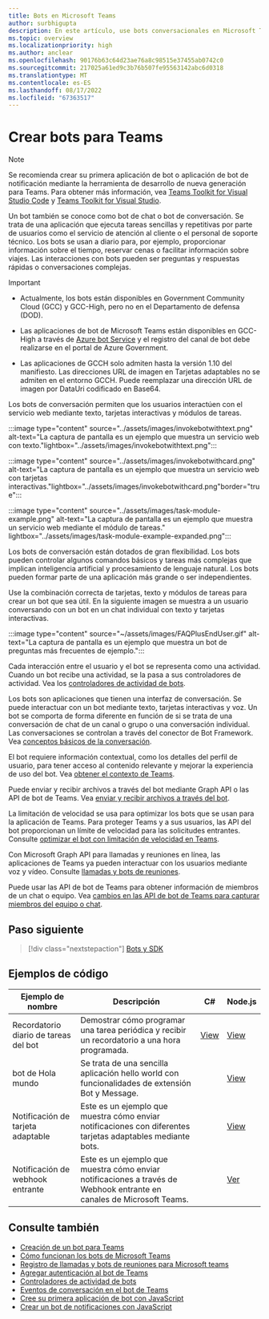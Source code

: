 ```yaml
---
title: Bots en Microsoft Teams
author: surbhigupta
description: En este artículo, use bots conversacionales en Microsoft Teams para compartir archivos, enviar notificaciones proactivas, tarjetas interactivas, realizar llamadas, invocar el comando de bot, IVR.
ms.topic: overview
ms.localizationpriority: high
ms.author: anclear
ms.openlocfilehash: 90176b63c64d23ae76a8c98515e37455ab0742c0
ms.sourcegitcommit: 217025a61ed9c3b76b507fe95563142abc6d0318
ms.translationtype: MT
ms.contentlocale: es-ES
ms.lasthandoff: 08/17/2022
ms.locfileid: "67363517"
---
```

# <a name="build-bots-for-teams"></a>Crear bots para Teams

> [!NOTE]
> Se recomienda crear su primera aplicación de bot o aplicación de bot de notificación mediante la herramienta de desarrollo de nueva generación para Teams. Para obtener más información, vea [Teams Toolkit for Visual Studio Code](../toolkit/teams-toolkit-fundamentals.md) y [Teams Toolkit for Visual Studio](../toolkit/teams-toolkit-overview-visual-studio.md).

Un bot también se conoce como bot de chat o bot de conversación. Se trata de una aplicación que ejecuta tareas sencillas y repetitivas por parte de usuarios como el servicio de atención al cliente o el personal de soporte técnico. Los bots se usan a diario para, por ejemplo, proporcionar información sobre el tiempo, reservar cenas o facilitar información sobre viajes. Las interacciones con bots pueden ser preguntas y respuestas rápidas o conversaciones complejas.

> [!IMPORTANT]
>
> * Actualmente, los bots están disponibles en Government Community Cloud (GCC) y GCC-High, pero no en el Departamento de defensa (DOD).
>
> * Las aplicaciones de bot de Microsoft Teams están disponibles en GCC-High a través de [Azure bot Service](/azure/bot-service/how-to-deploy-gov-cloud-high) y el registro del canal de bot debe realizarse en el portal de Azure Government.
>
> * Las aplicaciones de GCCH solo admiten hasta la versión 1.10 del manifiesto. Las direcciones URL de imagen en Tarjetas adaptables no se admiten en el entorno GCCH. Puede reemplazar una dirección URL de imagen por DataUri codificado en Base64.

Los bots de conversación permiten que los usuarios interactúen con el servicio web mediante texto, tarjetas interactivas y módulos de tareas.

:::image type="content" source="../assets/images/invokebotwithtext.png" alt-text="La captura de pantalla es un ejemplo que muestra un servicio web con texto."lightbox="../assets/images/invokebotwithtext.png":::

:::image type="content" source="../assets/images/invokebotwithcard.png" alt-text="La captura de pantalla es un ejemplo que muestra un servicio web con tarjetas interactivas."lightbox="../assets/images/invokebotwithcard.png"border="true":::

:::image type="content" source="../assets/images/task-module-example.png" alt-text="La captura de pantalla es un ejemplo que muestra un servicio web mediante el módulo de tareas." lightbox="../assets/images/task-module-example-expanded.png":::

Los bots de conversación están dotados de gran flexibilidad. Los bots pueden controlar algunos comandos básicos y tareas más complejas que implican inteligencia artificial y procesamiento de lenguaje natural. Los bots pueden formar parte de una aplicación más grande o ser independientes.

Use la combinación correcta de tarjetas, texto y módulos de tareas para crear un bot que sea útil. En la siguiente imagen se muestra a un usuario conversando con un bot en un chat individual con texto y tarjetas interactivas.

:::image type="content" source="~/assets/images/FAQPlusEndUser.gif" alt-text="La captura de pantalla es un ejemplo que muestra un bot de preguntas más frecuentes de ejemplo.":::

Cada interacción entre el usuario y el bot se representa como una actividad. Cuando un bot recibe una actividad, se la pasa a sus controladores de actividad. Vea los [controladores de actividad de bots](~/bots/bot-basics.md).

Los bots son aplicaciones que tienen una interfaz de conversación. Se puede interactuar con un bot mediante texto, tarjetas interactivas y voz. Un bot se comporta de forma diferente en función de si se trata de una conversación de chat de un canal o grupo o una conversación individual. Las conversaciones se controlan a través del conector de Bot Framework. Vea [conceptos básicos de la conversación](~/bots/how-to/conversations/conversation-basics.md).

El bot requiere información contextual, como los detalles del perfil de usuario, para tener acceso al contenido relevante y mejorar la experiencia de uso del bot. Vea [obtener el contexto de Teams](~/bots/how-to/get-teams-context.md).

Puede enviar y recibir archivos a través del bot mediante Graph API o las API de bot de Teams. Vea [enviar y recibir archivos a través del bot](~/bots/how-to/bots-filesv4.md).

La limitación de velocidad se usa para optimizar los bots que se usan para la aplicación de Teams. Para proteger Teams y a sus usuarios, las API del bot proporcionan un límite de velocidad para las solicitudes entrantes. Consulte [optimizar el bot con limitación de velocidad en Teams](~/bots/how-to/rate-limit.md).

Con Microsoft Graph API para llamadas y reuniones en línea, las aplicaciones de Teams ya pueden interactuar con los usuarios mediante voz y vídeo. Consulte [llamadas y bots de reuniones](~/bots/calls-and-meetings/calls-meetings-bots-overview.md).

Puede usar las API de bot de Teams para obtener información de miembros de un chat o equipo. Vea [cambios en las API de bot de Teams para capturar miembros del equipo o chat](~/resources/team-chat-member-api-changes.md).

<!--- TBD: For quick scanning, see if the above information can be itemized as a list.
--->

## <a name="next-step"></a>Paso siguiente

> [!div class="nextstepaction"]
> [Bots y SDK](~/bots/bot-features.md)

## <a name="code-samples"></a>Ejemplos de código

|Ejemplo de nombre | Descripción | C# | Node.js |
|----------------|-----------------|--------------|--------------|
| Recordatorio diario de tareas del bot| Demostrar cómo programar una tarea periódica y recibir un recordatorio a una hora programada. | [View](https://github.com/OfficeDev/Microsoft-Teams-Samples/tree/main/samples/bot-daily-task-reminder/csharp) | [View](https://github.com/OfficeDev/Microsoft-Teams-Samples/tree/main/samples/bot-daily-task-reminder/nodejs) |
| bot de Hola mundo | Se trata de una sencilla aplicación hello world con funcionalidades de extensión Bot y Message. |  | [View](https://github.com/OfficeDev/TeamsFx-Samples/tree/v1.0.0/hello-world-bot) |
| Notificación de tarjeta adaptable | Este es un ejemplo que muestra cómo enviar notificaciones con diferentes tarjetas adaptables mediante bots. |  | [View](https://github.com/OfficeDev/TeamsFx-Samples/tree/v1.0.0/adaptive-card-notification) |
| Notificación de webhook entrante | Este es un ejemplo que muestra cómo enviar notificaciones a través de Webhook entrante en canales de Microsoft Teams. |  | [Ver](https://github.com/OfficeDev/TeamsFx-Samples/tree/v1.0.0/incoming-webhook-notification) |

## <a name="see-also"></a>Consulte también

* [Creación de un bot para Teams](../resources/bot-v3/bots-create.md)
* [Cómo funcionan los bots de Microsoft Teams](/azure/bot-service/bot-builder-basics-teams)
* [Registro de llamadas y bots de reuniones para Microsoft teams](~/bots/calls-and-meetings/registering-calling-bot.md)
* [Agregar autenticación al bot de Teams](~/bots/how-to/authentication/add-authentication.md)
* [Controladores de actividad de bots](~/bots/bot-basics.md)
* [Eventos de conversación en el bot de Teams](~/bots/how-to/conversations/subscribe-to-conversation-events.md)
* [Cree su primera aplicación de bot con JavaScript](../sbs-gs-bot.yml)
* [Crear un bot de notificaciones con JavaScript](../sbs-gs-notificationbot.yml)
